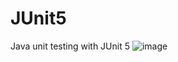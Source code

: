 # JUnit5
Java unit testing with JUnit 5
![image](https://user-images.githubusercontent.com/61460205/174433784-8a287b5c-b194-4f83-acfc-345d8d6e14f5.png)

